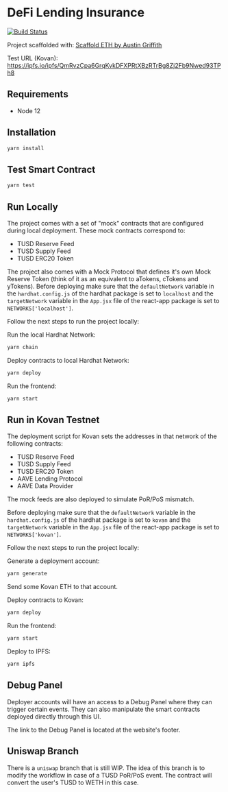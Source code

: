 # DeFi Lending Insurance

[![Build Status](https://travis-ci.org/chainlink-hackathon2021-insurance/DeFi-Lending-Insurance.svg?branch=main)](https://travis-ci.org/chainlink-hackathon2021-insurance/DeFi-Lending-Insurance)

Project scaffolded with: [Scaffold ETH by Austin Griffith](https://github.com/austintgriffith/scaffold-eth)

Test URL (Kovan): https://ipfs.io/ipfs/QmRvzCpa6GrqKvkDFXPRtXBzRTrBg8Zj2Fb9Nwed93TPh8

## Requirements

- Node 12

## Installation

```bash
yarn install
```

## Test Smart Contract

```bash
yarn test
```

## Run Locally

The project comes with a set of "mock" contracts that are configured during local deployment. These mock contracts correspond to:

- TUSD Reserve Feed
- TUSD Supply Feed
- TUSD ERC20 Token

The project also comes with a Mock Protocol that defines it's own Mock Reserve Token (think of it as an equivalent to aTokens, cTokens and yTokens). Before deploying make sure that the `defaultNetwork` variable in the `hardhat.config.js` of the hardhat package is set to `localhost` and the `targetNetwork` variable in the `App.jsx` file of the react-app package is set to `NETWORKS['localhost']`.

Follow the next steps to run the project locally:

Run the local Hardhat Network:

```bash
yarn chain
```

Deploy contracts to local Hardhat Network:

```bash
yarn deploy
```

Run the frontend:

```bash
yarn start
```

## Run in Kovan Testnet

The deployment script for Kovan sets the addresses in that network of the following contracts:

- TUSD Reserve Feed
- TUSD Supply Feed
- TUSD ERC20 Token
- AAVE Lending Protocol
- AAVE Data Provider

The mock feeds are also deployed to simulate PoR/PoS mismatch.

Before deploying make sure that the `defaultNetwork` variable in the `hardhat.config.js` of the hardhat package is set to `kovan` and the `targetNetwork` variable in the `App.jsx` file of the react-app package is set to `NETWORKS['kovan']`.

Follow the next steps to run the project locally:

Generate a deployment account:

```bash
yarn generate
```

Send some Kovan ETH to that account.

Deploy contracts to Kovan:

```bash
yarn deploy
```

Run the frontend:

```bash
yarn start
```

Deploy to IPFS:

```bash
yarn ipfs
```

## Debug Panel

Deployer accounts will have an access to a Debug Panel where they can trigger certain events. They can also manipulate the smart contracts deployed directly through this UI.

The link to the Debug Panel is located at the website's footer.

## Uniswap Branch

There is a `uniswap` branch that is still WIP. The idea of this branch is to modify the workflow in case of a TUSD PoR/PoS event. The contract will convert the user's TUSD to WETH in this case. 


